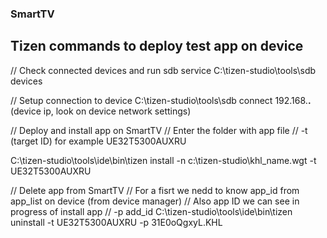 ### SmartTV
## Tizen commands to deploy test app on device
  
  // Check connected devices and run sdb service
  C:\tizen-studio\tools\sdb devices
  
  // Setup connection to device
  C:\tizen-studio\tools\sdb connect 192.168.__.__  (device ip, look on device network settings)

  // Deploy and install app on SmartTV
  // Enter the folder with app file
  // -t (target ID) for example UE32T5300AUXRU

  C:\tizen-studio\tools\ide\bin\tizen install -n c:\tizen-studio\khl_name.wgt -t UE32T5300AUXRU

  // Delete app from SmartTV
  // For a fisrt we nedd to know app_id from app_list on device (from device manager)
  // Also app ID  we can see in progress of install app
  // -p add_id
  C:\tizen-studio\tools\ide\bin\tizen uninstall -t UE32T5300AUXRU -p 31E0oQgxyL.KHL
